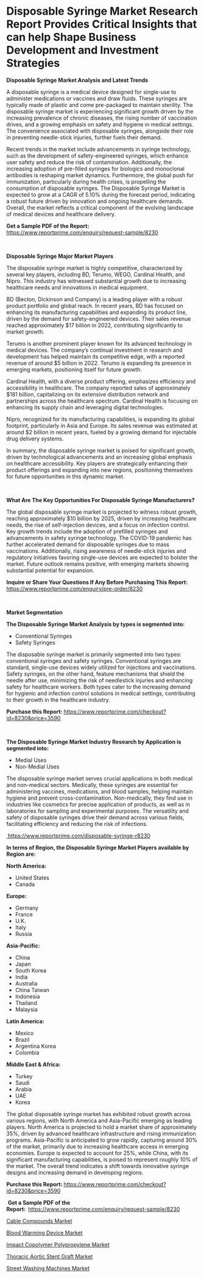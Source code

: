 <p><h1>Disposable Syringe Market Research Report Provides Critical Insights that can help Shape Business Development and Investment Strategies</h1></p><p><strong>Disposable Syringe Market Analysis and Latest Trends</strong></p>
<p><p>A disposable syringe is a medical device designed for single-use to administer medications or vaccines and draw fluids. These syringes are typically made of plastic and come pre-packaged to maintain sterility. The disposable syringe market is experiencing significant growth driven by the increasing prevalence of chronic diseases, the rising number of vaccination drives, and a growing emphasis on safety and hygiene in medical settings. The convenience associated with disposable syringes, alongside their role in preventing needle-stick injuries, further fuels their demand.</p><p>Recent trends in the market include advancements in syringe technology, such as the development of safety-engineered syringes, which enhance user safety and reduce the risk of contamination. Additionally, the increasing adoption of pre-filled syringes for biologics and monoclonal antibodies is reshaping market dynamics. Furthermore, the global push for immunization, particularly during health crises, is propelling the consumption of disposable syringes. The Disposable Syringe Market is expected to grow at a CAGR of 5.10% during the forecast period, indicating a robust future driven by innovation and ongoing healthcare demands. Overall, the market reflects a critical component of the evolving landscape of medical devices and healthcare delivery.</p></p>
<p><strong>Get a Sample PDF of the Report:&nbsp;</strong> <a href="https://www.reportprime.com/enquiry/request-sample/8230">https://www.reportprime.com/enquiry/request-sample/8230</a></p>
<p>&nbsp;</p>
<p><strong>Disposable Syringe Major Market Players</strong></p>
<p><p>The disposable syringe market is highly competitive, characterized by several key players, including BD, Terumo, WEGO, Cardinal Health, and Nipro. This industry has witnessed substantial growth due to increasing healthcare needs and innovations in medical equipment.</p><p>BD (Becton, Dickinson and Company) is a leading player with a robust product portfolio and global reach. In recent years, BD has focused on enhancing its manufacturing capabilities and expanding its product line, driven by the demand for safety-engineered devices. Their sales revenue reached approximately $17 billion in 2022, contributing significantly to market growth.</p><p>Terumo is another prominent player known for its advanced technology in medical devices. The company’s continual investment in research and development has helped maintain its competitive edge, with a reported revenue of around $5 billion in 2022. Terumo is expanding its presence in emerging markets, positioning itself for future growth.</p><p>Cardinal Health, with a diverse product offering, emphasizes efficiency and accessibility in healthcare. The company reported sales of approximately $181 billion, capitalizing on its extensive distribution network and partnerships across the healthcare spectrum. Cardinal Health is focusing on enhancing its supply chain and leveraging digital technologies.</p><p>Nipro, recognized for its manufacturing capabilities, is expanding its global footprint, particularly in Asia and Europe. Its sales revenue was estimated at around $2 billion in recent years, fueled by a growing demand for injectable drug delivery systems.</p><p>In summary, the disposable syringe market is poised for significant growth, driven by technological advancements and an increasing global emphasis on healthcare accessibility. Key players are strategically enhancing their product offerings and expanding into new regions, positioning themselves for future opportunities in this dynamic market.</p></p>
<p>&nbsp;</p>
<p><strong>What Are The Key Opportunities For Disposable Syringe Manufacturers?</strong></p>
<p><p>The global disposable syringe market is projected to witness robust growth, reaching approximately $10 billion by 2025, driven by increasing healthcare needs, the rise of self-injection devices, and a focus on infection control. Key growth trends include the adoption of prefilled syringes and advancements in safety syringe technology. The COVID-19 pandemic has further accelerated demand for disposable syringes due to mass vaccinations. Additionally, rising awareness of needle-stick injuries and regulatory initiatives favoring single-use devices are expected to bolster the market. Future outlook remains positive, with emerging markets showing substantial potential for expansion.</p></p>
<p><strong>Inquire or Share Your Questions If Any Before Purchasing This Report:</strong> <a href="https://www.reportprime.com/enquiry/pre-order/8230">https://www.reportprime.com/enquiry/pre-order/8230</a></p>
<p>&nbsp;</p>
<p><strong>Market Segmentation</strong></p>
<p><strong>The Disposable Syringe Market Analysis by types is segmented into:</strong></p>
<p><ul><li>Conventional Syringes</li><li>Safety Syringes</li></ul></p>
<p><p>The disposable syringe market is primarily segmented into two types: conventional syringes and safety syringes. Conventional syringes are standard, single-use devices widely utilized for injections and vaccinations. Safety syringes, on the other hand, feature mechanisms that shield the needle after use, minimizing the risk of needlestick injuries and enhancing safety for healthcare workers. Both types cater to the increasing demand for hygienic and infection control solutions in medical settings, contributing to their growth in the healthcare industry.</p></p>
<p><strong>Purchase this Report:&nbsp;</strong><a href="https://www.reportprime.com/checkout?id=8230&price=3590">https://www.reportprime.com/checkout?id=8230&price=3590</a></p>
<p>&nbsp;</p>
<p><strong>The Disposable Syringe Market Industry Research by Application is segmented into:</strong></p>
<p><ul><li>Medial Uses</li><li>Non-Medial Uses</li></ul></p>
<p><p>The disposable syringe market serves crucial applications in both medical and non-medical sectors. Medically, these syringes are essential for administering vaccines, medications, and blood samples, helping maintain hygiene and prevent cross-contamination. Non-medically, they find use in industries like cosmetics for precise application of products, as well as in laboratories for sampling and experimental purposes. The versatility and safety of disposable syringes drive their demand across various fields, facilitating efficiency and reducing the risk of infections.</p></p>
<p><a href="https://www.reportprime.com/disposable-syringe-r8230">&nbsp;https://www.reportprime.com/disposable-syringe-r8230</a></p>
<p><strong>In terms of Region, the Disposable Syringe Market Players available by Region are:</strong></p>
<p>
    <p> <strong> North America: </strong>
        <ul>
            <li>United States</li>
            <li>Canada</li>
        </ul>
        </p> 
    <p> <strong> Europe: </strong>
        <ul>
            <li>Germany</li>
            <li>France</li>
            <li>U.K.</li>
            <li>Italy</li>
            <li>Russia</li>
        </ul>
        </p> 
    <p> <strong> Asia-Pacific: </strong>
        <ul>
            <li>China</li>
            <li>Japan</li>
            <li>South Korea</li>
            <li>India</li>
            <li>Australia</li>
            <li>China Taiwan</li>
            <li>Indonesia</li>
            <li>Thailand</li>
            <li>Malaysia</li>
        </ul>
        </p> 
    <p> <strong> Latin America: </strong>
        <ul>
            <li>Mexico</li>
            <li>Brazil</li>
            <li>Argentina Korea</li>
            <li>Colombia</li>
        </ul>
        </p> 
    <p> <strong> Middle East & Africa: </strong>
        <ul>
            <li>Turkey</li>
            <li>Saudi</li>
            <li>Arabia</li>
            <li>UAE</li>
            <li>Korea</li>
        </ul>
    </p>
    </p>
<p><p>The global disposable syringe market has exhibited robust growth across various regions, with North America and Asia-Pacific emerging as leading players. North America is projected to hold a market share of approximately 35%, driven by advanced healthcare infrastructure and rising immunization programs. Asia-Pacific is anticipated to grow rapidly, capturing around 30% of the market, primarily due to increasing healthcare access in emerging economies. Europe is expected to account for 25%, while China, with its significant manufacturing capabilities, is poised to represent roughly 10% of the market. The overall trend indicates a shift towards innovative syringe designs and increasing demand in developing regions.</p></p>
<p><strong>Purchase this Report: </strong><a href="https://www.reportprime.com/checkout?id=8230&price=3590">https://www.reportprime.com/checkout?id=8230&price=3590</a></p>
<p>&nbsp;<strong>Get a Sample PDF of the Report:&nbsp;&nbsp;</strong><a href="https://www.reportprime.com/enquiry/request-sample/8230">https://www.reportprime.com/enquiry/request-sample/8230</a></p>
<p><strong></strong></p>
<p><p><a href="https://issuu.com/reportprime-2/docs/cable-compounds-market-size-2030.pp_1c91ba623da774">Cable Compounds Market</a></p><p><a href="https://github.com/GenaGaines34/Market-Research-Report-List-1/blob/main/blood-warming-device-market.md">Blood Warming Device Market</a></p><p><a href="https://issuu.com/reportprime-2/docs/impact-copolymer-polypropylene-mark_46f0ecc98169fc">Impact Copolymer Polypropylene Market</a></p><p><a href="https://github.com/AbbasMahmud554/Market-Research-Report-List-1/blob/main/thoracic-aortic-stent-graft-market.md">Thoracic Aortic Stent Graft Market</a></p><p><a href="https://medium.com/@menrave8_9782/street-washing-machines-market-outlook-complete-industry-analysis-2024-to-2031-478723b087ee">Street Washing Machines Market</a></p></p>